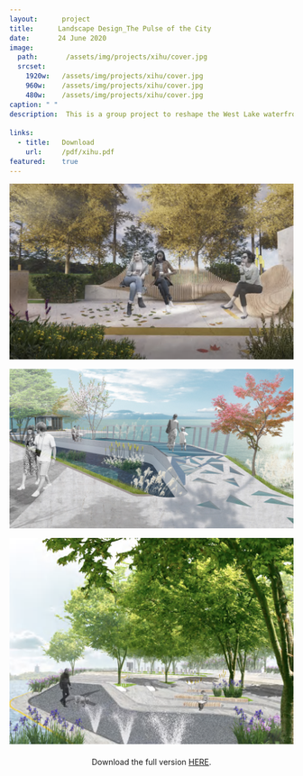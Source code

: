 ```yaml
---
layout:      project
title:      Landscape Design_The Pulse of the City
date:       24 June 2020
image:
  path:       /assets/img/projects/xihu/cover.jpg
  srcset:
    1920w:   /assets/img/projects/xihu/cover.jpg
    960w:    /assets/img/projects/xihu/cover.jpg
    480w:    /assets/img/projects/xihu/cover.jpg
caption: " "
description:  This is a group project to reshape the West Lake waterfront leisure space and connect the urban pedestrian system with the theme of ecological restoration as well as preservation of history. The project hopes to re-establish the connection between the city's veins (pedestrian paths) and arteries (water) and to enhance the vitality of the site. Using "water" as the narrative element, the design incorporates five scenes from history and culture, attempting to evoke everyone's memories of West Lake and Hangzhou, and reflecting a microcosm of the changing relationship between water and the city.

links:
  - title:   Download
    url:     /pdf/xihu.pdf
featured:    true
---
```


<div align="center">
  <img src="/assets/img/projects/xihu/xihu-01.png" width=600 /><p></p>
  <img src="/assets/img/projects/xihu/xihu-02.jpg" width=600 /><p></p>
  <img src="/assets/img/projects/xihu/xihu-03.png" width=600 />
</div>

<div align="center" style="margin:20px">
Download the full version <a href="/pdf/xihu.pdf">HERE</a>.
</div>